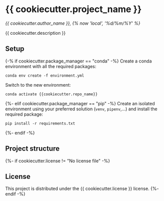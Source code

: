 # {{ cookiecutter.project_name }}

*{{ cookiecutter.author_name }}, {% now 'local', '%d/%m/%Y' %}*

{{ cookiecutter.description }}

## Setup

{-% if cookiecutter.package_manager == "conda" -%}
Create a conda environment with all the required packages: 
```
conda env create -f environment.yml
```
Switch to the new environment:
```
conda activate {{cookiecutter.repo_name}}
```
{%- elif cookiecutter.package_manager == "pip" -%}
Create an isolated environment using your preferred solution 
(`venv`, `pipenv`,...) and install the required package: 
```
pip install -r requirements.txt
```
{%- endif -%}

## Project structure
    
{%- if cookiecutter.license != "No license file" -%}
## License

This project is distributed under the  {{ cookiecutter.license }} license.
{%- endif -%}